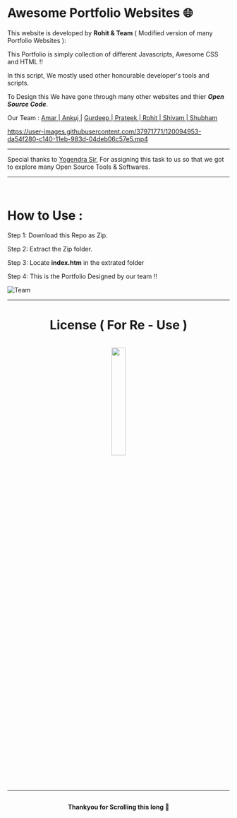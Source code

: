 # Awesome Portfolio Websites 🌐



   This website is developed by <b>Rohit & Team</b> ( Modified version of many Portfolio Websites ):

   This Portfolio is simply collection of  different Javascripts, Awesome CSS and HTML !!

   In this script, We mostly used other honourable developer's tools and scripts.
   

   To Design this We have gone through many other websites and thier <i><b>Open Source Code</b></i>.
   
   Our Team : <a href="https://www.instagram.com/amar_7148/"> Amar </a>|<a href="https://www.instagram.com/ankujpandey/"> Ankuj </a>|
<a href="https://www.instagram.com/ronak7661/"> Gurdeep </a>|<a href="https://www.instagram.com/prateek_ak47/"> Prateek </a>|<a href="https://www.instagram.com/rksambhariya/"> Rohit </a>|<a href="https://www.instagram.com/shivamdixit_478/">  Shivam </a>|<a href="https://www.instagram.com/shu6h4m/">  Shubham</a>
   
   
   
https://user-images.githubusercontent.com/37971771/120094953-da54f280-c140-11eb-983d-04deb06c57e5.mp4


   
----------------------------------------------------------------------------------------------------

   Special thanks to <a href="https://www.linkedin.com/in/yogendra-meena-94768140">Yogendra Sir</a>,
   For assigning this task to us so that we got to explore many Open Source Tools & Softwares.

----------------------------------------------------------------------------------------------------


</br>

How to Use :
=============



Step 1: Download this Repo as Zip.

Step 2: Extract the Zip folder.

Step 3: Locate <b>index.htm</b> in the extrated folder

Step 4: This is the Portfolio Designed by our team !!
<br>

![Team](https://user-images.githubusercontent.com/37971771/120080530-03409d80-c0d7-11eb-97ac-5b1fbd0ae34b.png)


----------------------------------------------------------------------------------------------------
<h1 align="center"> 
License ( For Re - Use )
  </br></br>



<img width=25% src="https://media.giphy.com/media/xUPGcJGy8I928yIlAQ/giphy.gif">



----------------------------------------------------------------------------------------------------

   <h4 align="center"> Thankyou for Scrolling this long 🍻</h4>

  
